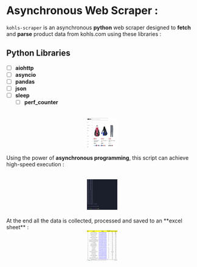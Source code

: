 # Asynchronous Web Scraper :
`kohls-scraper` is an asynchronous **python** web scraper designed to **fetch** and **parse** product data from kohls.com using these libraries :

## Python Libraries

- [ ] **aiohttp**
- [ ] **asyncio**
- [ ] **pandas**
- [ ] **json**
- [ ] **sleep**
    - [ ] **perf_counter**

<br />
<div align="center">
  <img src="images/website.png" alt="Logo" width="80" height="80">
 </div>
 
 
 Using the power of **asynchronous programming**, this script can achieve high-speed execution :
 
 <br />
<div align="center">
  <img src="images/terminal.png" alt="Logo" width="80" height="80">
 </div>
 
 <br />
  At the end all the data is collected, processed and saved to an **excel sheet** :
  <div align="center">
  <img src="images/sheet.png" alt="Logo" width="80" height="80">
 </div>
 
